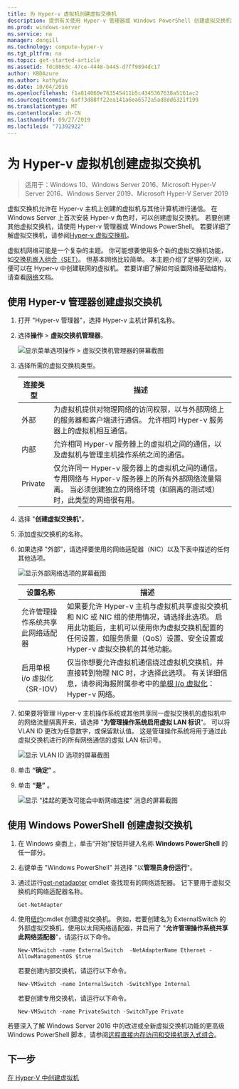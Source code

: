 ```yaml
---
title: 为 Hyper-v 虚拟机创建虚拟交换机
description: 提供有关使用 Hyper-v 管理器或 Windows PowerShell 创建虚拟交换机的说明
ms.prod: windows-server
ms.service: na
manager: dongill
ms.technology: compute-hyper-v
ms.tgt_pltfrm: na
ms.topic: get-started-article
ms.assetid: fdc8063c-47ce-4448-b445-d7ff9894dc17
author: KBDAzure
ms.author: kathydav
ms.date: 10/04/2016
ms.openlocfilehash: f1a814060e763545411b5c4345367638a5161ac2
ms.sourcegitcommit: 6aff3d88ff22ea141a6ea6572a5ad8dd6321f199
ms.translationtype: MT
ms.contentlocale: zh-CN
ms.lasthandoff: 09/27/2019
ms.locfileid: "71392922"
---
```

# <a name="create-a-virtual-switch-for-hyper-v-virtual-machines"></a>为 Hyper-v 虚拟机创建虚拟交换机

>适用于：Windows 10、Windows Server 2016、Microsoft Hyper-V Server 2016、Windows Server 2019、Microsoft Hyper-V Server 2019
  
虚拟交换机允许在 Hyper-v 主机上创建的虚拟机与其他计算机进行通信。 在 Windows Server 上首次安装 Hyper-v 角色时，可以创建虚拟交换机。 若要创建其他虚拟交换机，请使用 Hyper-v 管理器或 Windows PowerShell。 若要详细了解虚拟交换机，请参阅[Hyper-v 虚拟交换机](../../hyper-v-virtual-switch/Hyper-V-Virtual-Switch.md)。  
  
虚拟机网络可能是一个复杂的主题。 你可能想要使用多个新的虚拟交换机功能，如[交换机嵌入组合（SET）](../../hyper-v-virtual-switch/RDMA-and-Switch-Embedded-Teaming.md#switch-embedded-teaming-set)。 但基本网络比较简单。 本主题介绍了足够的空间，以便可以在 Hyper-v 中创建联网的虚拟机。 若要详细了解如何设置网络基础结构，请查看[网络](../../../networking/Networking.md)文档。   
  
## <a name="create-a-virtual-switch-by-using-hyper-v-manager"></a>使用 Hyper-v 管理器创建虚拟交换机  
  
1.  打开 "Hyper-v 管理器"，选择 Hyper-v 主机计算机名称。  
  
2.  选择**操作** > **虚拟交换机管理器**。  
  
    ![显示菜单选项操作 > 虚拟交换机管理器的屏幕截图](../media/Hyper-V-Action-VSwitchManager.png)  
  
3.  选择所需的虚拟交换机类型。  
  
    |连接类型|描述|  
    |-------------------|---------------|  
    |外部|为虚拟机提供对物理网络的访问权限，以与外部网络上的服务器和客户端进行通信。 允许相同 Hyper-v 服务器上的虚拟机相互通信。|  
    |内部|允许相同 Hyper-v 服务器上的虚拟机之间的通信，以及虚拟机与管理主机操作系统之间的通信。|  
    |Private|仅允许同一 Hyper-v 服务器上的虚拟机之间的通信。 专用网络与 Hyper-v 服务器上的所有外部网络流量隔离。 当必须创建独立的网络环境（如隔离的测试域）时，此类型的网络很有用。|  
  
4.  选择 "**创建虚拟交换机**"。  
  
5.  添加虚拟交换机的名称。  
  
6.  如果选择 "外部"，请选择要使用的网络适配器（NIC）以及下表中描述的任何其他选项。  
  
    ![显示外部网络选项的屏幕截图](../media/Hyper-V-NewVSwitch-ExternalOptions.png)  
  
    |设置名称|描述|  
    |----------------|---------------|  
    |允许管理操作系统共享此网络适配器|如果要允许 Hyper-v 主机与虚拟机共享虚拟交换机和 NIC 或 NIC 组的使用情况，请选择此选项。 启用此功能后，主机可以使用你为虚拟交换机配置的任何设置，如服务质量（QoS）设置、安全设置或 Hyper-v 虚拟交换机的其他功能。|  
    |启用单根 i/o 虚拟化（SR-IOV）|仅当你想要允许虚拟机通信绕过虚拟机交换机，并直接转到物理 NIC 时，才选择此选项。 有关详细信息，请参阅海报附属参考中的[单根 I/o 虚拟化](https://technet.microsoft.com/library/dn641211.aspx#Sec4)：Hyper-v 网络。|  
  
7.  如果要将管理 Hyper-v 主机操作系统或其他共享同一虚拟交换机的虚拟机中的网络流量隔离开来，请选择 "**为管理操作系统启用虚拟 LAN 标识**"。 可以将 VLAN ID 更改为任意数字，或保留默认值。 这是管理操作系统将用于通过此虚拟交换机进行的所有网络通信的虚拟 LAN 标识号。  
  
    ![显示 VLAN ID 选项的屏幕截图](../media/Hyper-V-NewSwitch-VLAN.png)  
  
8.  单击 **“确定”** 。  
  
9. 单击 **“是”** 。  
  
    ![显示 "挂起的更改可能会中断网络连接" 消息的屏幕截图](../media/Hyper-V-NewVSwitch-DisruptNetwork.png)  
  
## <a name="create-a-virtual-switch-by-using-windows-powershell"></a>使用 Windows PowerShell 创建虚拟交换机  
  
1.  在 Windows 桌面上，单击“开始”按钮并键入名称 **Windows PowerShell** 的任一部分。  
  
2.  右键单击 "Windows PowerShell" 并选择 "以**管理员身份运行**"。  
  
3.  通过运行[get-netadapter](https://technet.microsoft.com/library/jj130867.aspx) cmdlet 查找现有的网络适配器。 记下要用于虚拟交换机的网络适配器名称。  
  
    ```  
    Get-NetAdapter  
    ```  
  
4.  使用[纽约](https://technet.microsoft.com/library/hh848455.aspx)cmdlet 创建虚拟交换机。 例如，若要创建名为 ExternalSwitch 的外部虚拟交换机，使用以太网网络适配器，并启用了 "**允许管理操作系统共享此网络适配器**"，请运行以下命令。  
  
    ```  
    New-VMSwitch -name ExternalSwitch  -NetAdapterName Ethernet -AllowManagementOS $true  
    ```  
  
    若要创建内部交换机，请运行以下命令。  
  
    ```  
    New-VMSwitch -name InternalSwitch -SwitchType Internal  
    ```  
  
    若要创建专用交换机，请运行以下命令。  
  
    ```  
    New-VMSwitch -name PrivateSwitch -SwitchType Private  
    ```  
  
若要深入了解 Windows Server 2016 中的改进或全新虚拟交换机功能的更高级 Windows PowerShell 脚本，请参阅[远程直接内存访问和交换机嵌入式组合](../../hyper-v-virtual-switch/RDMA-and-Switch-Embedded-Teaming.md)。  

  
## <a name="next-step"></a>下一步  
[在 Hyper-V 中创建虚拟机](Create-a-virtual-machine-in-Hyper-V.md)  
  


